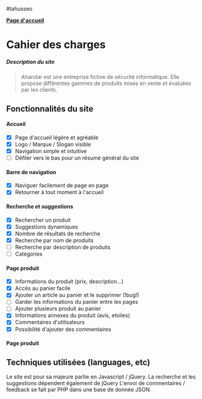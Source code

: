 #tahusseo

**[Page d'accueil](https://tahusseo.github.io/index.html)**

# Cahier des charges

##### Description du site
> Ahandar est une entreprise fictive de sécurité informatique.
> Elle propose différentes gammes de produits mises en vente et évaluées par les clients.

## Fonctionnalités du site

#### Accueil
- [X] Page d'accueil légère et agréable
- [X] Logo / Marque / Slogan visible
- [X] Navigation simple et intuitive
- [ ] Défiler vers le bas pour un résumé général du site

#### Barre de navigation
- [X] Naviguer facilement de page en page
- [X] Retourner à tout moment à l'accueil

#### Recherche et suggestions
- [X] Rechercher un produit
- [X] Suggestions dynamiques
- [X] Nombre de résultats de recherche
- [X] Recherche par nom de produits
- [ ] Recherche par description de produits
- [ ] Catégories

#### Page produit
- [X] Informations du produit (prix, description...)
- [X] Accès au panier facile
- [X] Ajouter un article au panier et le supprimer (!bug!)
- [ ] Garder les informations du panier entre les pages
- [ ] Ajouter plusieurs produit au panier
- [X] Informations annexes du produit (avis, etoiles)
- [X] Commentaires d'utilisateurs
- [X] Possibilité d'ajouter des commentaires

#### Page produit


## Techniques utilisées (languages, etc)
Le site est pour sa majeure partie en Javascript / jQuery.
La recherche et les suggestions dépendent également de jQuery
L'envoi de commentaires / feedback se fait par PHP dans une base de donnée JSON
